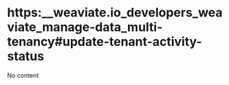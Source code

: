 # https:\_\_weaviate.io_developers_weaviate_manage-data_multi-tenancy#update-tenant-activity-status

No content
